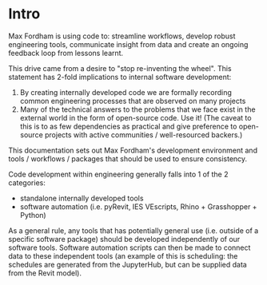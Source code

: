 # Intro

Max Fordham is using code to: streamline workflows, develop robust engineering tools, communicate insight from data and create an ongoing feedback loop from lessons learnt.

This drive came from a desire to "stop re-inventing the wheel". This statement has 2-fold implications to internal software development:

1. By creating internally developed code we are formally recording common engineering processes that are observed on many projects
2. Many of the technical answers to the problems that we face exist in the external world in the form of open-source code. Use it! (The caveat to this is to as few dependencies as practical and give preference to open-source projects with active communities / well-resourced backers.)

This documentation sets out Max Fordham's development environment and tools / workflows / packages that should be used to ensure consistency.

Code development within engineering generally falls into 1 of the 2 categories:

- standalone internally developed tools
- software automation (i.e. pyRevit, IES VEscripts, Rhino + Grasshopper + Python)

As a general rule, any tools that has potentially general use (i.e. outside of a specific software package) should be developed independently of our software tools. Software automation scripts can then be made to connect data to these independent tools (an example of this is scheduling: the schedules are generated from the JupyterHub, but can be supplied data from the Revit model).